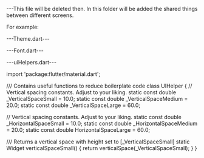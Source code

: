 ---This file will be deleted then.
In this folder will be added the shared things between different screens.

For example:

---Theme.dart---

---Font.dart---

---uiHelpers.dart---

import 'package:flutter/material.dart';

/// Contains useful functions to reduce boilerplate code
class UIHelper {
// Vertical spacing constants. Adjust to your liking.
static const double \_VerticalSpaceSmall = 10.0;
static const double \_VerticalSpaceMedium = 20.0;
static const double \_VerticalSpaceLarge = 60.0;

// Vertical spacing constants. Adjust to your liking.
static const double \_HorizontalSpaceSmall = 10.0;
static const double \_HorizontalSpaceMedium = 20.0;
static const double HorizontalSpaceLarge = 60.0;

/// Returns a vertical space with height set to [_VerticalSpaceSmall]
static Widget verticalSpaceSmall() {
return verticalSpace(\_VerticalSpaceSmall);
}
}
